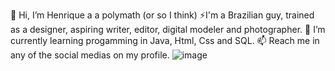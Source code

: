 👋 Hi, I’m Henrique a a polymath (or so I think)
⚡I'm a Brazilian guy, trained as a designer, aspiring writer, editor, digital modeler and photographer.
🌱 I’m currently learning progamming in Java, Html, Css and SQL.
📫 Reach me in any of the social medias on my profile.
![image](https://github.com/user-attachments/assets/3ce6406a-510c-4963-a6cc-5f43363ad2f4)


<!---
Henriqueue/Henriqueue is a ✨ special ✨ repository because its `README.md` (this file) appears on your GitHub profile.
You can click the Preview link to take a look at your ch
